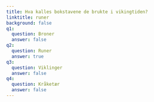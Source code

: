 ```yaml
---
title: Hva kalles bokstavene de brukte i vikingtiden?
linktitle: runer
background: false
q1:
  question: Broner
  answer: false
q2:
  question: Runer
  answer: true
q3:
  question: Viklinger
  answer: false
q4:
  question: Kråketær
  answer: false
---
```




